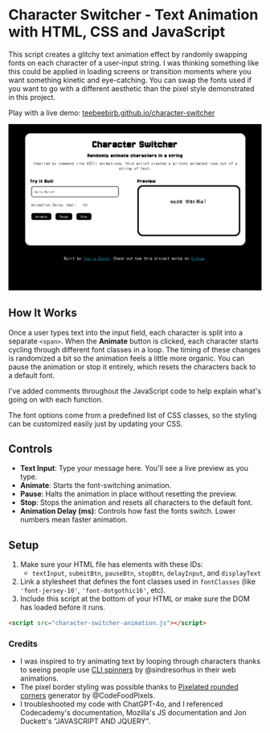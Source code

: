 # Character Switcher - Text Animation with HTML, CSS and JavaScript

This script creates a glitchy text animation effect by randomly swapping fonts on each character of a user-input string. I was thinking something like this could be applied in loading screens or transition moments where you want something kinetic and eye-catching. You can swap the fonts used if you want to go with a different aesthetic than the pixel style demonstrated in this project.

Play with a live demo: [teebeebirb.github.io/character-switcher](https://teebeebirb.github.io/character-switcher/)

![Screenshot of Character Switcher](https://raw.githubusercontent.com/teebeebirb/character-switcher/refs/heads/main/character-switcher-demo.png)

## How It Works

Once a user types text into the input field, each character is split into a separate `<span>`. When the **Animate** button is clicked, each character starts cycling through different font classes in a loop. The timing of these changes is randomized a bit so the animation feels a little more organic. You can pause the animation or stop it entirely, which resets the characters back to a default font.

I've added comments throughout the JavaScript code to help explain what's going on with each function.

The font options come from a predefined list of CSS classes, so the styling can be customized easily just by updating your CSS.

## Controls

- **Text Input**: Type your message here. You'll see a live preview as you type.
- **Animate**: Starts the font-switching animation.
- **Pause**: Halts the animation in place without resetting the preview.
- **Stop**: Stops the animation and resets all characters to the default font.
- **Animation Delay (ms)**: Controls how fast the fonts switch. Lower numbers mean faster animation.

## Setup

1. Make sure your HTML file has elements with these IDs:
   - `textInput`, `submitBtn`, `pauseBtn`, `stopBtn`, `delayInput`, and `displayText`
2. Link a stylesheet that defines the font classes used in `fontClasses` (like `'font-jersey-10'`, `'font-dotgothic16'`, etc).
3. Include this script at the bottom of your HTML or make sure the DOM has loaded before it runs.

```html
<script src="character-switcher-animation.js"></script>
```

### Credits

- I was inspired to try animating text by looping through characters thanks to seeing people use [CLI spinners](https://github.com/sindresorhus/cli-spinners) by @sindresorhus in their web animations.
- The pixel border styling was possible thanks to [Pixelated rounded corners](https://pixelcorners.lukeb.co.uk/?radius=8&multiplier=4) generator by @CodeFoodPixels.
- I troubleshooted my code with ChatGPT-4o, and I referenced Codecademy's documentation, Mozilla's JS documentation and Jon Duckett's "JAVASCRIPT AND JQUERY".
